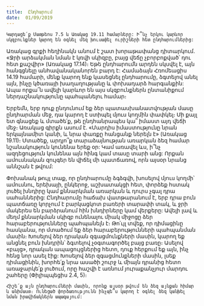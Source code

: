 ```yaml
---
title:  Ընդհարում
date:  01/09/2019
---
```


`Կարդացե՛ք Մատթեոս 7.5 և Առակաց 19.11 համարները: Ի՞նչ երկու կարևոր սկզբունքներ կարող են օգնել մեզ խուսափել ուրիշների հետ ընդհարումներից:`

Առակաց գրքի հեղինակն անում է շատ խորաթափանց դիտարկում. «Ջրի արձակման նման է կռվի սկիզբը, բայց վեճը չբորբոքված՝ դու հետ քաշվիր» (Առակաց 17.14)։ Եթե ընդհարումն արդեն սկսվել է, այն հանգցնելը անհավանականորեն բարդ է: Համաձայն Հռոմեացիս 14.19 համարի, մենք կարող ենք կասեցնել ընդհարումը, ձգտելով անել այն, ինչը կծառայի խաղաղությանը և փոխադարձ հարգանքին: Ապա որքա՜ն ավելի կարևոր են այս սկզբունքներն ընտանիքում ներդաշնակությունը պահպանելու համար։

Երբեմն, երբ դուք ընդունում եք ձեր պատասխանատվության մասը ընդհարման մեջ, դա կարող է ստիպել մյուս կողմին փափկել։ Մի քայլ ետ գնացեք և մտածե՛ք, թե ընդհանրապես կա՞ իմաստ այդ վեճի մեջ։ Առակաց գիրքն ասում է. «Մարդիս իմաստությունը նրան երկայնամիտ կանի, և նրա փառքը հանցանք ներելն է» (Առակաց 19.11)։ Մտածեք, արդյո՞ք տարաձայնության առարկան ձեզ համար նշանակություն կունենա երեք օր: Կամ առավել ևս, ի՞նչ ազդեցություն կունենա այն հինգ կամ տասը տարի անց: Որքան ամուսնական զույգեր են վիճել մի պատճառով, որն այսօր նրանց աննշան է թվում:

Փոխանակ թույլ տաք, որ ընդհարումը ձգձգվի, խոսելով մյուս կողմի՝ ամուսնու, երեխայի, ընկերոջ, աշխատակցի հետ, փորձեք հստակ լուծել խնդիրը կամ քննարկման առարկան և դուրս չգալ դրա սահաններից: Ընդհարումը հաճախ վատթարանում է, երբ դրա բուն պատճառը կորչում է բարկացկոտ բառերի տարափի տակ, և ջրի մակերես են բարձրանում հին խնդիրները կամ վերքերը: Ավելի լավ և մեղմ քննարկման սկիզբ ունենալու միակ միջոցը ձեր հարաբերությունները պահպանելն է։ Թո՛ւյլ տվեք, որ դիմացինը հասկանա, որ մտածում եք ձեր հարաբերությունների պահպանման մասին։ Խոսելով ձեր դրական զգացմունքների մասին, կարող եք անցնել բուն խնդրին՝ ձգտելով չօգտագործել բայց բառը։ Ասելով «բայց», դրական ապացույցներից հետո, դուք հերքում եք այն, ինչ հենց նոր ասել էիք: Խոսելով ձեր զգացմունքների մասին, լսեք դիմացինին, խորհե՛ք նրա ասածի շուրջ և միայն դրանից հետո առաջարկե՛ք լուծում, որը հաշվի է առնում յուրաքանչյուր մարդու շահերը (Փիլիպպեցիս 2.4, 5)։

`Հիշե՛ք այն ընդհարումների մասին, որոնք այսօր թվում են ձեզ այնքան հիմար և անիմաստ։ Ունեցած փորձառությունն ինչպե՞ս կարող է օգնել ձեզ կանխել նման իրավիճակներն ապագայում:`